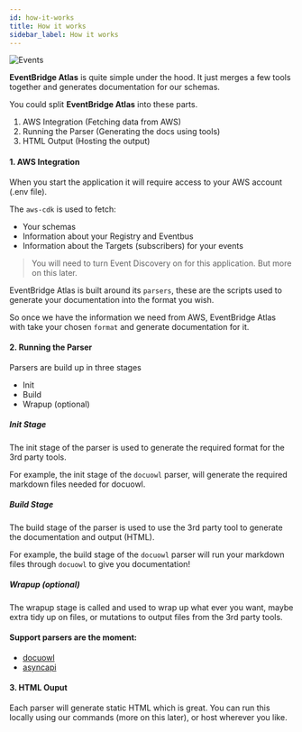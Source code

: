 ```yaml
---
id: how-it-works
title: How it works
sidebar_label: How it works
---
```


![Events](/img/docs/how-it-works/architecture-2.png 'Architecture')

**EventBridge Atlas** is quite simple under the hood. It just merges a few tools together and generates documentation for our schemas.

You could split **EventBridge Atlas** into these parts.

1. AWS Integration (Fetching data from AWS)
2. Running the Parser (Generating the docs using tools)
3. HTML Output (Hosting the output)

#### 1. AWS Integration

When you start the application it will require access to your AWS account (.env file).

The `aws-cdk` is used to fetch:

- Your schemas
- Information about your Registry and Eventbus
- Information about the Targets (subscribers) for your events

> You will need to turn Event Discovery on for this application. But more on this later.

EventBridge Atlas is built around its `parsers`, these are the scripts used to generate your documentation into the format you wish.

So once we have the information we need from AWS, EventBridge Atlas with take your chosen `format` and generate documentation for it.

#### 2. Running the Parser

Parsers are build up in three stages

- Init
- Build
- Wrapup (optional)

##### Init Stage

The init stage of the parser is used to generate the required format for the 3rd party tools.

For example, the init stage of the `docuowl` parser, will generate the required markdown files needed for docuowl.

##### Build Stage

The build stage of the parser is used to use the 3rd party tool to generate the documentation and output (HTML).

For example, the build stage of the `docuowl` parser will run your markdown files through `docuowl` to give you documentation!

##### Wrapup (optional)

The wrapup stage is called and used to wrap up what ever you want, maybe extra tidy up on files, or mutations to output files from the 3rd party tools.

#### Support parsers are the moment:

- [docuowl](https://github.com/docuowl/docuowl)
- [asyncapi](https://www.asyncapi.com/)

#### 3. HTML Ouput

Each parser will generate static HTML which is great. You can run this locally using our commands (more on this later), or host wherever you like.

